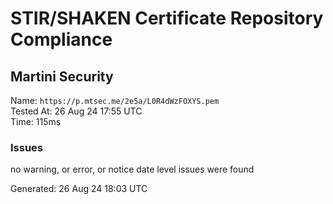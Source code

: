 # STIR/SHAKEN Certificate Repository Compliance

## Martini Security

Name: `https://p.mtsec.me/2e5a/L0R4dWzFOXYS.pem`\
Tested At: 26 Aug 24 17:55 UTC\
Time: 115ms

### Issues

no warning, or error, or notice date level issues were found

Generated: 26 Aug 24 18:03 UTC